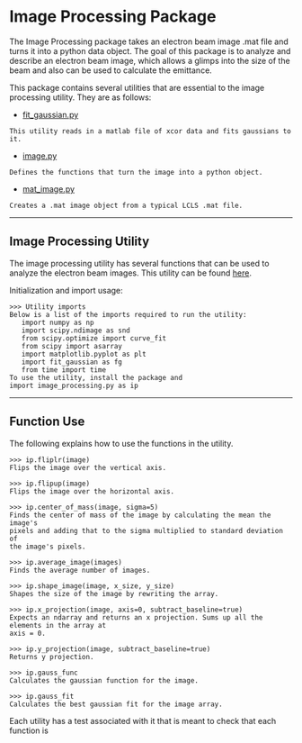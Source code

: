 # Image Processing Package

The Image Processing package takes an electron beam image .mat file and 
turns it into a python data object. The goal of this package is to analyze
and describe an electron beam image, which allows a glimps into the size 
of the beam and also can be used to calculate the emittance. 

This package contains several utilities that are essential to the image 
processing utility. They are as follows:

* [fit_gaussian.py](https://github.com/slaclab/lcls-tools/blob/master/lcls_tools/image_processing/fit_gaussian.py)
```
This utility reads in a matlab file of xcor data and fits gaussians to it.
```
* [image.py](https://github.com/slaclab/lcls-tools/blob/master/lcls_tools/image_processing/image.py)
```
Defines the functions that turn the image into a python object.
```
* [mat_image.py](https://github.com/slaclab/lcls-tools/blob/master/lcls_tools/image_processing/mat_image.py)
```
Creates a .mat image object from a typical LCLS .mat file.  
```
---------------------------
## Image Processing Utility
The image processing utility has several functions that can be
used to analyze the electron beam images. This utility can be 
found [here](https://github.com/slaclab/lcls-tools/blob/python3devel/lcls_tools/image_processing/image_processing.py).

Initialization and import usage: 

```
>>> Utility imports
Below is a list of the imports required to run the utility:
   import numpy as np
   import scipy.ndimage as snd
   from scipy.optimize import curve_fit
   from scipy import asarray
   import matplotlib.pyplot as plt
   import fit_gaussian as fg
   from time import time
To use the utility, install the package and 
import image_processing.py as ip

```

---------------
## Function Use

The following explains how to use the functions in the utility.

```
>>> ip.fliplr(image)
Flips the image over the vertical axis.

>>> ip.flipup(image)
Flips the image over the horizontal axis.

>>> ip.center_of_mass(image, sigma=5)
Finds the center of mass of the image by calculating the mean the image's 
pixels and adding that to the sigma multiplied to standard deviation of
the image's pixels.

>>> ip.average_image(images)
Finds the average number of images.

>>> ip.shape_image(image, x_size, y_size)
Shapes the size of the image by rewriting the array.

>>> ip.x_projection(image, axis=0, subtract_baseline=true)
Expects an ndarray and returns an x projection. Sums up all the elements in the array at 
axis = 0.

>>> ip.y_projection(image, subtract_baseline=true)
Returns y projection.

>>> ip.gauss_func
Calculates the gaussian function for the image.

>>> ip.gauss_fit
Calculates the best gaussian fit for the image array.
```

Each utility has a test associated with it that is meant to check 
that each function is 


